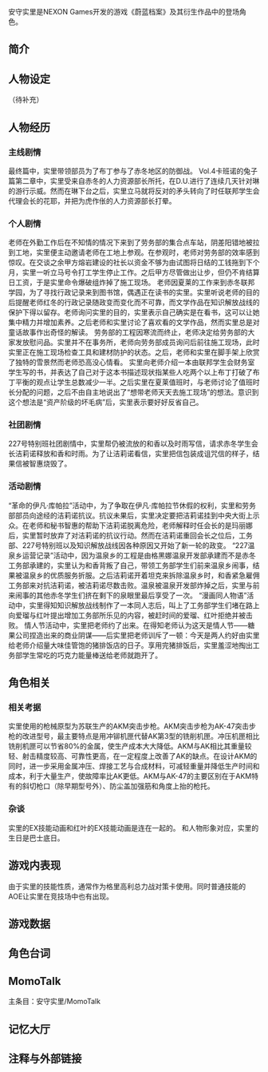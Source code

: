 安守实里是NEXON Games开发的游戏《蔚蓝档案》及其衍生作品中的登场角色。

## 简介

## 人物设定
（待补充）

## 人物经历

### 主线剧情
最终篇中，实里带领部员为了布丁参与了赤冬地区的防御战。
Vol.4卡班诺的兔子篇第二章中，实里受来自赤冬的人力资源部长所托，在D.U.进行了连续几天针对琳的游行示威。然而在琳下台之后，实里立马就将反对的矛头转向了时任联邦学生会代理会长的花耶，并把为虎作伥的人力资源部长打晕。

### 个人剧情
老师在外勤工作后在不知情的情况下来到了劳务部的集合点车站，阴差阳错地被拉到工地，实里便主动邀请老师在工地上参观。在参观时，老师对劳务部的效率感到惊叹。在交谈之余甲方熔岩建设的社长以资金不够为由试图将日结的工钱拖到下个月，实里一听立马号令打工学生停止工作。之后甲方尽管做出让步，但仍不肯结算日工资，于是实里命令爆破组炸掉了施工现场。
老师因夏莱的工作来到赤冬联邦学园，为了寻找行政记录来到图书馆，偶遇正在读书的实里。实里听说老师的目的后提醒老师红冬的行政记录随政变而变化而不可靠，而文学作品在知识解放战线的保护下得以留存。老师询问实里的目的，实里表示自己确实是在看书，这可以让她集中精力并增加素养。之后老师和实里讨论了喜欢看的文学作品，然而实里总是对童话故事作出奇怪的解读。
劳务部的工程因寒流而终止，老师决定给劳务部的大家发放慰问品。实里并不在事务所，老师向劳务部成员询问后前往施工现场，此时实里正在施工现场检查工具和建材防护的状态。之后，老师和实里在脚手架上欣赏了独特的雪景然而老师恐高没心情看。
实里向老师介绍一本由联邦学生会财务室学生写的书，并表达了自己对于这本书描述现状指某些人吃两个以上布丁打破了布丁平衡的观点让学生总数减少一半。之后实里在夏莱值班时，与老师讨论了值班时长分配的问题，之后不由自主地说出了“想带老师天天去施工现场”的想法。意识到这个想法是“资产阶级的坏毛病”后，实里表示要好好反省自己。

### 社团剧情
227号特别班社团剧情中，实里帮仍被流放的和香以及时雨写信，请求赤冬学生会长洁莉诺释放和香和时雨。为了让洁莉诺看信，实里把信包装成诅咒信的样子，结果信被智惠烧毁了。

### 活动剧情
“革命的伊凡·库帕拉”活动中，为了争取在伊凡·库帕拉节休假的权利，实里和劳务部部员向途经的洁莉诺抗议。抗议未果后，实里决定要把洁莉诺挂到中央大街上示众。在老师和秘书智惠的帮助下洁莉诺脱离危险，老师解释时任会长的是玛丽娜后，实里暂时放弃了对洁莉诺的抗议行动。然而在洁莉诺重回会长之位后，工务部、227号特别班以及知识解放战线因各种原因又开始了新一轮的政变。
“227温泉乡运营记录”活动中，因为温泉乡的工程是由格黑娜温泉开发部承建而不是赤冬工务部承建的，实里认为和香背叛了自己，带领工务部学生们前来温泉乡闹事，结果被温泉乡的优质服务折服。之后洁莉诺开着坦克来拆除温泉乡时，和香紧急雇佣工务部来对抗洁莉诺，被洁莉诺尽数击败。温泉被温泉开发部炸掉之后，实里与前来闹事的其他赤冬学生们挤在剩下的泉眼里最后享受了一次。
“漫画同人物语”活动中，实里得知知识解放战线制作了一本同人志后，叫上了工务部学生们堵在路上向爱瑠与红叶提出增加工务部所乐见的内容，被赶时间的爱瑠、红叶拒绝并被击败。
情人节活动中，实里把老师约了出来。在得知老师认为这天是情人节——糖果公司捏造出来的商业阴谋——后实里把老师训斥了一顿：今天是两人约好由实里给老师介绍量大味佳管饱的猪排饭店的日子。享用完猪排饭后，实里羞涩地掏出工务部学生常吃的巧克力能量棒送给老师就跑开了。

## 角色相关

### 相关考据

实里使用的枪械原型为苏联生产的AKM突击步枪。AKM突击步枪为AK-47突击步枪的改进型号，最主要特点是用冲铆机匣代替AK第3型的铣削机匣。冲压机匣相比铣削机匣可以节省80%的金属，使生产成本大大降低。AKM与AK相比其重量较轻、射击精度较高、可靠性更高，在一定程度上改善了AK的缺点。在设计AKM的同时，进一步采用金属冲压、焊接工艺与合成材料，可减轻重量并降低生产时间和成本，利于大量生产，使故障率比AK更低。AKM与AK-47的主要区别在于AKM特有的斜切枪口（除早期型号外）、防尘盖加强筋和角度上抬的枪托。

### 杂谈
实里的EX技能动画和红叶的EX技能动画是连在一起的。
和人物形象对应，实里的生日是巴士底日。

## 游戏内表现
由于实里的技能性质，通常作为格里高利总力战对策卡使用。同时普通技能的AOE让实里在竞技场中也有出现。

## 游戏数据

## 角色台词

## MomoTalk
主条目：安守实里/MomoTalk

## 记忆大厅

## 注释与外部链接